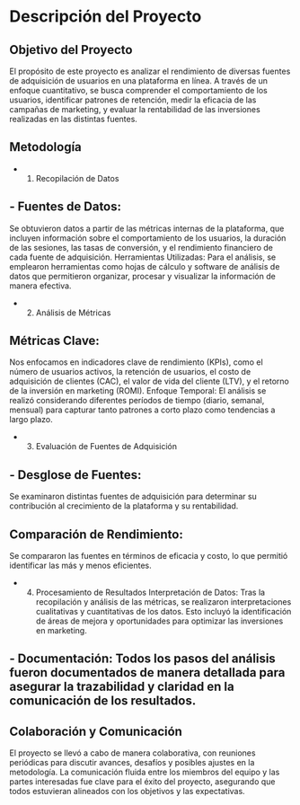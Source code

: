 # Descripción del Proyecto
## Objetivo del Proyecto
El propósito de este proyecto es analizar el rendimiento de diversas fuentes de adquisición de usuarios en una plataforma en línea. A través de un enfoque cuantitativo, se busca comprender el comportamiento de los usuarios, identificar patrones de retención, medir la eficacia de las campañas de marketing, y evaluar la rentabilidad de las inversiones realizadas en las distintas fuentes.

## Metodología
- 1. Recopilación de Datos
## - Fuentes de Datos: 
Se obtuvieron datos a partir de las métricas internas de la plataforma, que incluyen información sobre el comportamiento de los usuarios, la duración de las sesiones, las tasas de conversión, y el rendimiento financiero de cada fuente de adquisición.
Herramientas Utilizadas: Para el análisis, se emplearon herramientas como hojas de cálculo y software de análisis de datos que permitieron organizar, procesar y visualizar la información de manera efectiva.
- 2. Análisis de Métricas
## Métricas Clave: 
Nos enfocamos en indicadores clave de rendimiento (KPIs), como el número de usuarios activos, la retención de usuarios, el costo de adquisición de clientes (CAC), el valor de vida del cliente (LTV), y el retorno de la inversión en marketing (ROMI).
Enfoque Temporal: El análisis se realizó considerando diferentes períodos de tiempo (diario, semanal, mensual) para capturar tanto patrones a corto plazo como tendencias a largo plazo.
- 3. Evaluación de Fuentes de Adquisición
## - Desglose de Fuentes:
Se examinaron distintas fuentes de adquisición para determinar su contribución al crecimiento de la plataforma y su rentabilidad.

## Comparación de Rendimiento: 
Se compararon las fuentes en términos de eficacia y costo, lo que permitió identificar las más y menos eficientes.
- 4. Procesamiento de Resultados
Interpretación de Datos: Tras la recopilación y análisis de las métricas, se realizaron interpretaciones cualitativas y cuantitativas de los datos. Esto incluyó la identificación de áreas de mejora y oportunidades para optimizar las inversiones en marketing.
## - Documentación: Todos los pasos del análisis fueron documentados de manera detallada para asegurar la trazabilidad y claridad en la comunicación de los resultados.
## Colaboración y Comunicación
El proyecto se llevó a cabo de manera colaborativa, con reuniones periódicas para discutir avances, desafíos y posibles ajustes en la metodología. La comunicación fluida entre los miembros del equipo y las partes interesadas fue clave para el éxito del proyecto, asegurando que todos estuvieran alineados con los objetivos y las expectativas.
